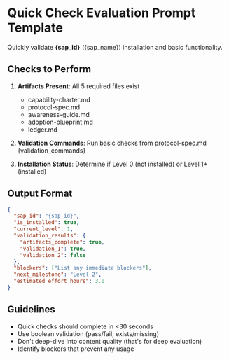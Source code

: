# Quick Check Evaluation Prompt Template

Quickly validate **{sap_id}** ({sap_name}) installation and basic functionality.

## Checks to Perform

1. **Artifacts Present**: All 5 required files exist
   - capability-charter.md
   - protocol-spec.md
   - awareness-guide.md
   - adoption-blueprint.md
   - ledger.md

2. **Validation Commands**: Run basic checks from protocol-spec.md
   {validation_commands}

3. **Installation Status**: Determine if Level 0 (not installed) or Level 1+ (installed)

## Output Format

```json
{
  "sap_id": "{sap_id}",
  "is_installed": true,
  "current_level": 1,
  "validation_results": {
    "artifacts_complete": true,
    "validation_1": true,
    "validation_2": false
  },
  "blockers": ["List any immediate blockers"],
  "next_milestone": "Level 2",
  "estimated_effort_hours": 3.0
}
```

## Guidelines

- Quick checks should complete in <30 seconds
- Use boolean validation (pass/fail, exists/missing)
- Don't deep-dive into content quality (that's for deep evaluation)
- Identify blockers that prevent any usage
